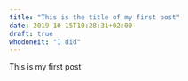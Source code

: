 ```yaml
---
title: "This is the title of my first post"
date: 2019-10-15T10:28:31+02:00
draft: true
whodoneit: "I did"
---
```


This is my first post
